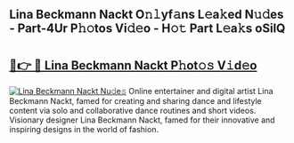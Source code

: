 ## Lina Beckmann Nackt O𝚗𝚕yf𝚊ns L𝚎a𝚔ed N𝚞𝚍es - Part-4Ur P𝚑𝚘tos Vi𝚍𝚎o - H𝚘𝚝 Part L𝚎a𝚔s oSilQ

# <h2><a href="http://kf9a4x.oniu.top/?m=Lina+Beckmann+Nackt">🔗👉 🔴 Lina Beckmann Nackt P𝚑ot𝚘𝚜 V𝚒d𝚎o</a></h2>

[![Lina Beckmann Nackt Nu𝚍e𝚜](https://i.imgur.com/0qMVB7G.gif)](http://kf9a4x.oniu.top/?m=Lina+Beckmann+Nackt)
Online entertainer and digital artist Lina Beckmann Nackt, famed for creating and sharing dance and lifestyle content via solo and collaborative dance routines and short videos. Visionary designer Lina Beckmann Nackt, famed for their innovative and inspiring designs in the world of fashion.  
